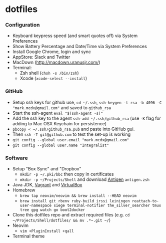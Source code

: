 # dotfiles

### Configuration

- Keyboard keypress speed (and smart quotes off) via System Preferences
- Show Battery Percentage and Date/Time via System Preferences
- Install Google Chrome, login and sync
- AppStore: Slack and Twitter
- MacDown (http://macdown.uranusjr.com/)
- Terminal: 
  - Zsh shell (`chsh -s /bin/zsh`)
  - Xcode (`xcode-select --install`)

### GitHub

- Setup ssh keys for github use, `cd ~/.ssh`, `ssh-keygen -t rsa -b 4096 -C "mark.mcdx@gmail.com"` and saved to `github_rsa`
- Start the ssh-agent `eval "$(ssh-agent -s)"`
- Add the ssh key to the agent `ssh-add ~/.ssh/github_rsa` (use `-K` flag for adding to Mac OSX Keychain for persistence)
- `pbcopy < ~/.ssh/github_rsa.pub` and paste into GitHub gui.
- Then `ssh -T git@github.com` to test the set-up is working
- `git config --global user.email "mark.mcdx@gmail.com"`
- `git config --global user.name "Integralist"`

### Software

- Setup "Box Sync" and "Dropbox"
  - `mkdir -p ~/.pki/bbc` then copy in certificates
  - `mkdir -p ~/Projects/Shell` and download [Antigen](http://antigen.sharats.me/) `antigen.zsh`
- Java JDK, [Vagrant](https://www.vagrantup.com/downloads.html) and [VirtualBox](https://www.virtualbox.org/wiki/Downloads)
- Homebrew
  - `brew tap neovim/neovim && brew install --HEAD neovim` 
  - `brew install git rbenv ruby-build irssi leiningen reattach-to-user-namespace siege terminal-notifier the_silver_searcher tmux tree gpg watch go boot2docker`
- Clone this dotfiles repo and extract required files (e.g. `cd ~/Projects/Shell/dotfiles/ && mv .*~.git ~/`)
- Neovim
  - `vim +PluginInstall +qall`
- Terminal theme
